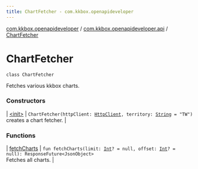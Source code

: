 ```yaml
---
title: ChartFetcher - com.kkbox.openapideveloper
---
```


[com.kkbox.openapideveloper](../../index.html) / [com.kkbox.openapideveloper.api](../index.html) / [ChartFetcher](.)

# ChartFetcher

`class ChartFetcher`

Fetches various kkbox charts.

### Constructors

| [&lt;init&gt;](-init-.html) | `ChartFetcher(httpClient: `[`HttpClient`](../-http-client/index.html)`, territory: `[`String`](https://kotlinlang.org/api/latest/jvm/stdlib/kotlin/-string/index.html)` = "TW")`<br>creates a chart fetcher. |

### Functions

| [fetchCharts](fetch-charts.html) | `fun fetchCharts(limit: `[`Int`](https://kotlinlang.org/api/latest/jvm/stdlib/kotlin/-int/index.html)`? = null, offset: `[`Int`](https://kotlinlang.org/api/latest/jvm/stdlib/kotlin/-int/index.html)`? = null): ResponseFuture<JsonObject>`<br>Fetches all charts. |

